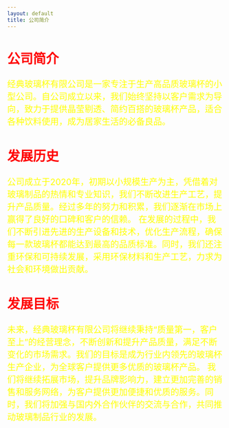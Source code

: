 ```yaml
---
layout: default
title: 公司简介
---
```

<div class="container">
	<div class="row" rows="8">
	    <div class="col-md-6">
        <h2 style="color: red; font-size: 30px;">公司简介</h2>
        <p style="color: Yellow; font-size: 20px;">
        经典玻璃杯有限公司是一家专注于生产高品质玻璃杯的小型公司。自公司成立以来，我们始终坚持以客户需求为导向，致力于提供晶莹剔透、简约百搭的玻璃杯产品，适合各种饮料使用，成为居家生活的必备良品。
        </p>
        </div>
	</div>
</div>
<div class="container">
	<div class="row" rows="8">
	    <div class="col-md-6">
        <h2 style="color: red; font-size: 30px;">发展历史</h2>
        <p style="color: Yellow; font-size: 20px;">
        公司成立于2020年，初期以小规模生产为主，凭借着对玻璃制品的热情和专业知识，我们不断改进生产工艺，提升产品质量。经过多年的努力和积累，我们逐渐在市场上赢得了良好的口碑和客户的信赖。
        在发展的过程中，我们不断引进先进的生产设备和技术，优化生产流程，确保每一款玻璃杯都能达到最高的品质标准。同时，我们还注重环保和可持续发展，采用环保材料和生产工艺，力求为社会和环境做出贡献。
        </p>
        </div>
	</div>
</div>
<div class="container">
	<div class="row" rows="8">
	    <div class="col-md-6">
        <h2 style="color: red; font-size: 30px;">发展目标</h2>
        <p style="color: Yellow; font-size: 20px;">
        未来，经典玻璃杯有限公司将继续秉持“质量第一，客户至上”的经营理念，不断创新和提升产品质量，满足不断变化的市场需求。我们的目标是成为行业内领先的玻璃杯生产企业，为全球客户提供更多优质的玻璃杯产品。
        我们将继续拓展市场，提升品牌影响力，建立更加完善的销售和服务网络，为客户提供更加便捷和优质的服务。同时，我们将加强与国内外合作伙伴的交流与合作，共同推动玻璃制品行业的发展。
        </p>
        </div>
	</div>
</div>
<style>
	body {
	  /*加载背景图：图片地址 不平铺 */
	  background: url(/imges/bjt/背景图1.jpg) no-repeat;
	  /* 让背景图基于容器大小伸缩 */
	  background-size: 100% 100%;
	  background-attachment: fixed;
	}
  </style>
